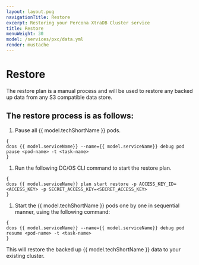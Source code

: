 ```yaml
---
layout: layout.pug
navigationTitle: Restore
excerpt: Restoring your Percona XtraDB Cluster service
title: Restore  
menuWeight: 30
model: /services/pxc/data.yml
render: mustache
---
```


# Restore

The restore plan is a manual process and will be used to restore any backed up data from any S3 compatible data store.

## The restore process is as follows:

1. Pause all {{ model.techShortName }} pods.

```shell
{
dcos {{ model.serviceName}} --name={{ model.serviceName}} debug pod pause <pod-name> -t <task-name>
}
```

1. Run the following DC/OS CLI command to start the restore plan.

```shell
{
dcos {{ model.serviceName}} plan start restore -p ACCESS_KEY_ID=<ACCESS_KEY> -p SECRET_ACCESS_KEY=<SECRET_ACCESS_KEY>
}
```

1. Start the {{ model.techShortName }} pods one by one in sequential manner, using the following command:

```shell
{
dcos {{ model.serviceName}} --name={{ model.serviceName}} debug pod resume <pod-name> -t <task-name>
}
```

This will restore the backed up {{ model.techShortName }} data to your existing cluster.

